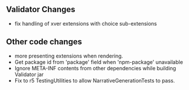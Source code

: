 ## Validator Changes

* fix handling of xver extensions with choice sub-extensions

## Other code changes

* more presenting extensions when rendering.
* Get package id from 'package' field when 'npm-package' unavailable
* Ignore META-INF contents from other dependencies while building Validator jar
* Fix to r5 TestingUtilities to allow NarrativeGenerationTests to pass. 
